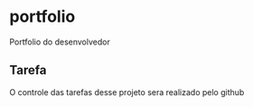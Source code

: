 # portfolio
Portfolio do desenvolvedor 

## Tarefa 

O controle das tarefas desse projeto sera realizado pelo github
